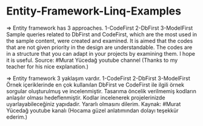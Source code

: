 # Entity-Framework-Linq-Examples
=>
Entity framework has 3 approaches.
1-CodeFirst
2-DbFirst
3-ModelFirst
Sample queries related to DbFirst and CodeFirst, which are the most used in the sample content, were created and examined.
It is aimed that the codes that are not given priority in the design are understandable.
The codes are in a structure that you can adapt in your projects by examining them. I hope it is useful.
Source: #Murat Yücedağ youtube channel (Thanks to my teacher for his nice explanation.)










=>
Entity framework 3 yaklaşım vardır.
1-CodeFirst
2-DbFirst
3-ModelFirst
Örnek içeriklerinde en çok kullanılan DbFirst ve CodeFirst ile ilgili örnek sorgular oluşturulmuş ve incelenmiştir.
Tasarıma öncelik verilmemiş kodların anlaşılır olması hedeflenmiştir.
Kodlar incelenerek projelerinizde uyarlayabileceğiniz yapıdadir. Yararlı olmasını dilerim.
Kaynak: #Murat Yücedağ youtube kanalı (Hocama güzel anlatımından dolayı teşekkür ederim.)

